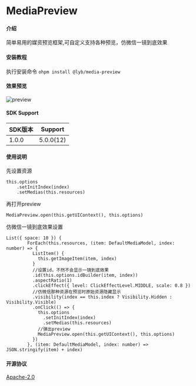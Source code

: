 # MediaPreview

#### 介绍

简单易用的媒资预览框架,可自定义支持各种预览，仿微信一镜到底效果

#### 安装教程

执行安装命令
`ohpm install @lyb/media-preview`

#### 效果预览
![preview](MediaPreview/resources/preview.gif)

#### SDK Support

| SDK版本  | Support   |
|--------|-----------|
| 1.0.0  | 5.0.0(12) |

#### 使用说明
先设置资源
```
this.options
    .setInitIndex(index)
    .setMedias(this.resources)
```

再打开preview
```
MediaPreview.open(this.getUIContext(), this.options)
```

仿微信一镜到底效果设置
```
List({ space: 10 }) {
        ForEach(this.resources, (item: DefaultMediaModel, index: number) => {
          ListItem() {
            this.getImageItem(item, index)
          }
          //设置id，不然不会显示一镜到底效果
          .id(this.options.idBuilder(item, index))
          .aspectRatio(1)
          .clickEffect({ level: ClickEffectLevel.MIDDLE, scale: 0.8 })
          //仿微信那种资源在预览时原始资源隐藏显示
          .visibility(index == this.index ? Visibility.Hidden : Visibility.Visible)
          .onClick(() => {
            this.options
              .setInitIndex(index)
              .setMedias(this.resources)
            //弹出preview
            MediaPreview.open(this.getUIContext(), this.options)
          })
        }, (item: DefaultMediaModel, index: number) => JSON.stringify(item) + index)
```

#### 开源协议

[Apache-2.0](LICENSE)
